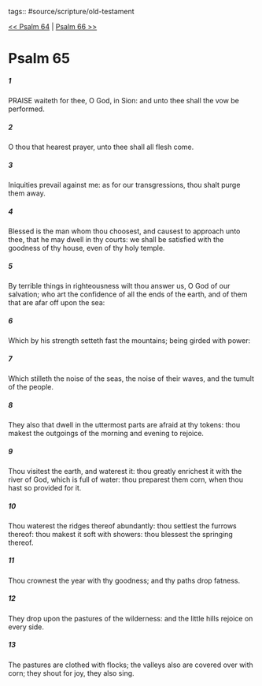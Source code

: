 tags:: #source/scripture/old-testament

[<< Psalm 64](/old-testament/19_Psalms/Psalm_64.md) | [Psalm 66 >>](/old-testament/19_Psalms/Psalm_66.md)

# Psalm 65

##### 1

PRAISE waiteth for thee, O God, in Sion: and unto thee shall the vow be performed.

##### 2

O thou that hearest prayer, unto thee shall all flesh come.

##### 3

Iniquities prevail against me: as for our transgressions, thou shalt purge them away.

##### 4

Blessed is the man whom thou choosest, and causest to approach unto thee, that he may dwell in thy courts: we shall be satisfied with the goodness of thy house, even of thy holy temple.

##### 5

By terrible things in righteousness wilt thou answer us, O God of our salvation; who art the confidence of all the ends of the earth, and of them that are afar off upon the sea:

##### 6

Which by his strength setteth fast the mountains; being girded with power:

##### 7

Which stilleth the noise of the seas, the noise of their waves, and the tumult of the people.

##### 8

They also that dwell in the uttermost parts are afraid at thy tokens: thou makest the outgoings of the morning and evening to rejoice.

##### 9

Thou visitest the earth, and waterest it: thou greatly enrichest it with the river of God, which is full of water: thou preparest them corn, when thou hast so provided for it.

##### 10

Thou waterest the ridges thereof abundantly: thou settlest the furrows thereof: thou makest it soft with showers: thou blessest the springing thereof.

##### 11

Thou crownest the year with thy goodness; and thy paths drop fatness.

##### 12

They drop upon the pastures of the wilderness: and the little hills rejoice on every side.

##### 13

The pastures are clothed with flocks; the valleys also are covered over with corn; they shout for joy, they also sing.
